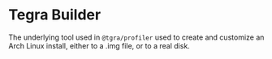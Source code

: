 # Tegra Builder
The underlying tool used in ``@tgra/profiler`` used to create and customize an Arch Linux install, either to a .img file, or to a real disk.
